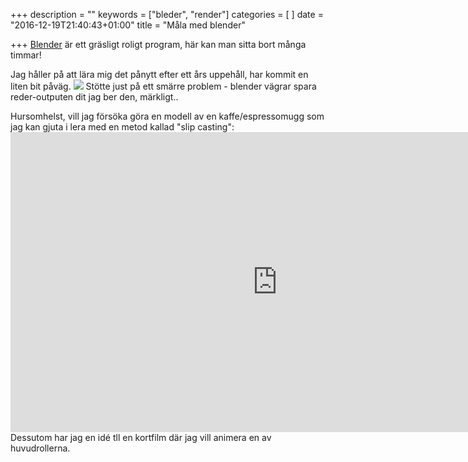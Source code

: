 +++
description = ""
keywords = ["bleder", "render"]
categories = [
]
date = "2016-12-19T21:40:43+01:00"
title = "Måla med blender"

+++
[Blender](https://www.blender.org/) är ett gräsligt roligt program, här kan man sitta bort många timmar! <br>
<!--more-->

Jag håller på att lära mig det pånytt efter ett års uppehåll, har kommit en liten bit påväg.
<img src="/images/mala-med-blender/blender.png">
Stötte just på ett smärre problem - blender vägrar spara reder-outputen dit jag ber den, märkligt..</br>

Hursomhelst, vill jag försöka göra en modell av en kaffe/espressomugg som jag kan gjuta i lera med en metod kallad "slip casting": <iframe width="854" height="480" src="https://www.youtube.com/embed/puypgKmF75s" frameborder="0" allowfullscreen></iframe><br> Dessutom har jag en idé tll en kortfilm där jag vill animera en av huvudrollerna.
